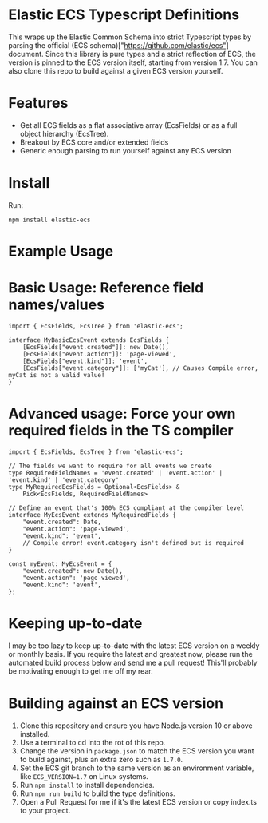 # Elastic ECS Typescript Definitions

This wraps up the Elastic Common Schema into strict Typescript types by parsing the official (ECS schema)["https://github.com/elastic/ecs"] document.  Since this library is pure types and a strict reflection of ECS, the version is pinned to the ECS version itself, starting from version 1.7.  You can also clone this repo to build against a given ECS version yourself.

# Features

- Get all ECS fields as a flat associative array (EcsFields) or as a full object hierarchy (EcsTree).
- Breakout by ECS core and/or extended fields
- Generic enough parsing to run yourself against any ECS version

# Install

Run:

`npm install elastic-ecs`

# Example Usage

# Basic Usage: Reference field names/values

```
import { EcsFields, EcsTree } from 'elastic-ecs';

interface MyBasicEcsEvent extends EcsFields {
    [EcsFields["event.created"]]: new Date(),
    [EcsFields["event.action"]]: 'page-viewed',
    [EcsFields["event.kind"]]: 'event',
    [EcsFields["event.category"]]: ['myCat'], // Causes Compile error, myCat is not a valid value!
}

```

# Advanced usage: Force your own required fields in the TS compiler

```
import { EcsFields, EcsTree } from 'elastic-ecs';

// The fields we want to require for all events we create
type RequiredFieldNames = 'event.created' | 'event.action' | 'event.kind' | 'event.category'
type MyRequiredEcsFields = Optional<EcsFields> & 
    Pick<EcsFields, RequiredFieldNames>

// Define an event that's 100% ECS compliant at the compiler level
interface MyEcsEvent extends MyRequiredFields {
    "event.created": Date,
    "event.action": 'page-viewed',
    "event.kind": 'event',
    // Compile error! event.category isn't defined but is required
}

const myEvent: MyEcsEvent = {
    "event.created": new Date(),
    "event.action": 'page-viewed',
    "event.kind": 'event',
};
```

# Keeping up-to-date

I may be too lazy to keep up-to-date with the latest ECS version on a weekly or monthly basis.  If you require the latest and greatest now,
please run the automated build process below and send me a pull request!  This'll probably be motivating enough to get me off my rear.

# Building against an ECS version

1. Clone this repository and ensure you have Node.js version 10 or above installed.
2. Use a terminal to cd into the rot of this repo.
3. Change the version in `package.json` to match the ECS version you want to build against, plus an extra zero such as `1.7.0`.
4. Set the ECS git branch to the same version as an environment variable, like `ECS_VERSION=1.7` on Linux systems.
5. Run `npm install` to install dependencies.
6. Run `npm run build` to build the type definitions.
7. Open a Pull Request for me if it's the latest ECS version or copy index.ts to your project.